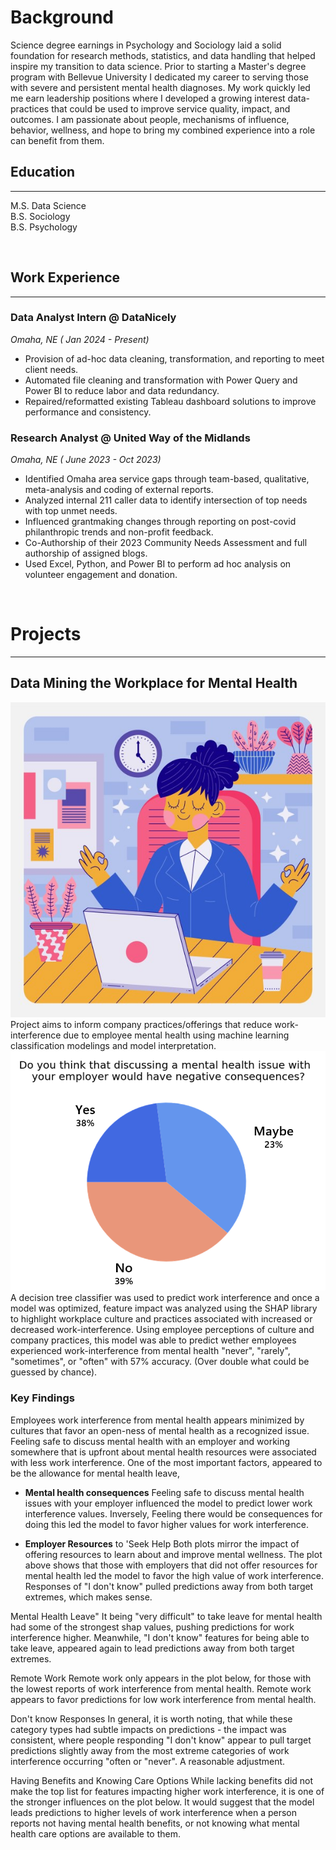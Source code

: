 # Background
Science degree earnings in Psychology and Sociology laid a solid foundation for research methods, statistics, and data handling that helped inspire my transition to data science. Prior to starting a Master's degree program with Bellevue University I dedicated my career to serving those with severe and persistent mental health diagnoses. My work quickly led me earn leadership positions where I developed a growing interest data-practices that could be used to improve service quality, impact, and outcomes. I am passionate about people, mechanisms of influence, behavior, wellness, and hope to bring my combined experience into a role can benefit from them. 
  
## Education

---

M.S. Data Science  
B.S. Sociology   
B.S. Psychology   

&nbsp;     
## Work Experience  

---

### Data Analyst Intern @ DataNicely
*Omaha, NE ( Jan 2024 - Present)*
* Provision of ad-hoc data cleaning, transformation, and reporting to meet client needs. 
* Automated file cleaning and transformation with Power Query and Power BI to reduce labor and data redundancy.
* Repaired/reformatted existing Tableau dashboard solutions to improve performance and consistency.

### Research Analyst @ United Way of the Midlands
*Omaha, NE ( June 2023 - Oct 2023)*
* Identified Omaha area service gaps through team-based, qualitative, meta-analysis and coding of external reports.
* Analyzed internal 211 caller data to identify intersection of top needs with top unmet needs.
* Influenced grantmaking changes through reporting on post-covid philanthropic trends and non-profit feedback. 
* Co-Authorship of their 2023 Community Needs Assessment and full authorship of assigned blogs. 
* Used Excel, Python, and Power BI to perform ad hoc analysis on volunteer engagement and donation.

&nbsp;     
# Projects

 ---

## Data Mining the Workplace for Mental Health 
![workcalm](/docs/assets/img/workcalm2.jpg)  
Project aims to inform company practices/offerings that reduce work-interference due to employee mental health using machine learning classification modelings and model interpretation.   
![piechart](/docs/assets/img/workplace_q.png)  
A decision tree classifier was used to predict work interference and once a model was optimized, feature impact was analyzed using the SHAP library to highlight workplace culture and practices associated with increased or decreased work-interference. Using employee perceptions of culture and company practices, this model was able to predict wether employees experienced work-interference from mental health "never", "rarely", "sometimes", or "often" with 57% accuracy. (Over double what could be guessed by chance). 
### Key Findings 
Employees work interference from mental health appears minimized by cultures that favor an open-ness of mental health as a recognized issue. Feeling safe to discuss mental health with an employer and working somewhere that is upfront about mental health resources were associated with less work interference. One of the most important factors, appeared to be the allowance for mental health leave,       


* **Mental health consequences** Feeling safe to discuss mental health issues with your employer influenced the model to predict lower work interference values. Inversely, Feeling there would be consequences for doing this led the model to favor higher values for work interference.

* **Employer Resources** to 'Seek Help Both plots mirror the impact of offering resources to learn about and improve mental wellness. The plot above shows that those with employers that did not offer resources for mental health led the model to favor the high value of work interference. Responses of "I don't know" pulled predictions away from both target extremes, which makes sense.

Mental Health Leave" It being "very difficult" to take leave for mental health had some of the strongest shap values, pushing predictions for work interference higher. Meanwhile, "I don't know" features for being able to take leave, appeared again to lead predictions away from both target extremes.

Remote Work Remote work only appears in the plot below, for those with the lowest reports of work interference from mental health. Remote work appears to favor predictions for low work interference from mental health.

Don't know Responses In general, it is worth noting, that while these category types had subtle impacts on predictions - the impact was consistent, where people responding "I don't know" appear to pull target predictions slightly away from the most extreme categories of work interference occurring "often or "never". A reasonable adjustment.

Having Benefits and Knowing Care Options While lacking benefits did not make the top list for features impacting higher work interference, it is one of the stronger influences on the plot below. It would suggest that the model leads predictions to higher levels of work interference when a person reports not having mental health benefits, or not knowing what mental health care options are available to them.

